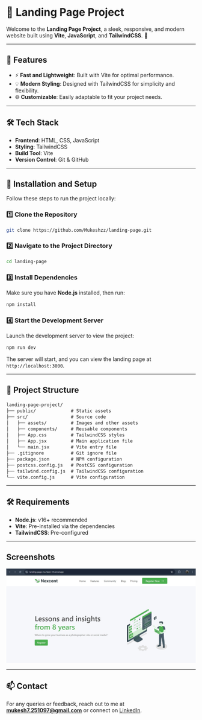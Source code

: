 
# 🌟 Landing Page Project

Welcome to the **Landing Page Project**, a sleek, responsive, and modern website built using **Vite**, **JavaScript**, and **TailwindCSS**. 🚀

---

## 📖 Features

- ⚡ **Fast and Lightweight**: Built with Vite for optimal performance.
- 💡 **Modern Styling**: Designed with TailwindCSS for simplicity and flexibility.
- 🌐 **Customizable**: Easily adaptable to fit your project needs.

---

## 🛠️ Tech Stack

- **Frontend**: HTML, CSS, JavaScript
- **Styling**: TailwindCSS
- **Build Tool**: Vite
- **Version Control**: Git & GitHub

---

## 🚀 Installation and Setup

Follow these steps to run the project locally:

### 1️⃣ Clone the Repository
```bash
git clone https://github.com/Mukeshzz/landing-page.git
```

### 2️⃣ Navigate to the Project Directory
```bash
cd landing-page
```

### 3️⃣ Install Dependencies
Make sure you have **Node.js** installed, then run:
```bash
npm install
```

### 4️⃣ Start the Development Server
Launch the development server to view the project:
```bash
npm run dev
```

The server will start, and you can view the landing page at `http://localhost:3000`.

---


## 📂 Project Structure

```
landing-page-project/
├── public/             # Static assets
├── src/                # Source code
│   ├── assets/         # Images and other assets
│   ├── components/     # Reusable components
│   ├── App.css         # TailwindCSS styles
│   ├── App.jsx         # Main application file
│   └── main.jsx        # Vite entry file
├── .gitignore          # Git ignore file
├── package.json        # NPM configuration
├── postcss.config.js   # PostCSS configuration
├── tailwind.config.js  # TailwindCSS configuration
└── vite.config.js      # Vite configuration
```

---

## 🛠️ Requirements

- **Node.js**: v16+ recommended
- **Vite**: Pre-installed via the dependencies
- **TailwindCSS**: Pre-configured

---

## **Screenshots**
![Landing Page](./public/landing.jpg "Add School Page")


---

## 📫 Contact

For any queries or feedback, reach out to me at **mukesh7.251097@gmail.com** or connect on [LinkedIn](https://linkedin.com/in/mukeshzz07).


